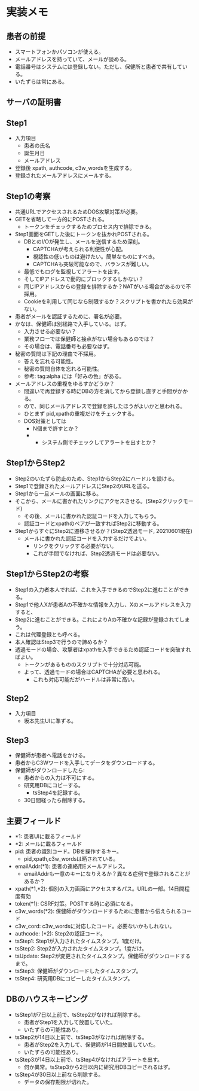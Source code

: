 実装メモ
========

## 患者の前提

- スマートフォンかパソコンが使える。
- メールアドレスを持っていて、メールが読める。
- 電話番号はシステムには登録しない。ただし、保健所と患者で共有している。
- いたずらは常にある。

## サーバの証明書

## Step1

- 入力項目
    + 患者の氏名
    + 誕生月日
    + メールアドレス
- 登録後 xpath, authcode, c3w_wordsを生成する。
- 登録されたメールアドレスにメールする。

## Step1の考察

- 共通URLでアクセスされるためDOS攻撃対策が必要。
- GETを省略して一方的にPOSTされる。
    + トークンをチェックするためプロセス内で排除できる。
- Step1画面をGETした後にトークンを抜かれPOSTされる。
    + DBとのI/Oが発生し、メールを送信するため深刻。
        * CAPTCHAが考えられる利便性が心配。
        * 視認性の低いものは避けたい。簡単なものにすべき。
        * CAPTCHAも突破可能なので、バランスが難しい。
    + 最低でもログを監視してアラートを出す。
    + そしてIPアドレスで動的にブロックするしかない？
    + 同じIPアドレスからの登録を排除するか？NATがいる場合があるので不採用。
    + Cookieを利用して同じなら制限するか？スクリプトを書かれたら効果がない。
- 患者がメールを認証するために、署名が必要。
- かなは、保健師は別経路で入手している。はず。
    + 入力させる必要ない？
    + 業務フローでは保健師と接点がない場合もあるのでは？
    + その場合は、電話番号も必要なはず。
- 秘密の質問は下記の理由で不採用。
    + 答えを忘れる可能性。
    + 秘密の質問自体を忘れる可能性。
    + 参考: tag:alpha には「好みの色」がある。
- メールアドレスの重複をゆるすかどうか？
    + 間違いで再登録する時にDBの方を消してから登録し直すと手間がかかる。
    + ので、同じメールアドレスで登録を許したほうがよいかと思われる。
    + ひとまず pid,xpathの重複だけをチェックする。
    + DOS対策としては
        * N個まで許すとか？
        * - システム側でチェックしてアラートを出すとか？

## Step1からStep2

- Step2のいたずら防止のため、Step1からStep2にハードルを設ける。
- Step1で登録されたメールアドレスにStep2のURLを送る。
- Step1から一旦メールの画面に移る。
- そこから、メールに書かれたリンクにアクセスさせる。(Step2クリックモード)
    + その後、メールに書かれた認証コードを入力してもらう。
    + 認証コードとxpathのペアが一致すればStep2に移動する。
- Step1からすぐにStep2に遷移させるか？(Step2透過モード, 20210601現在)
    + メールに書かれた認証コードを入力するだけでよい。
        * リンクをクリックする必要がない。
        * これが手間でなければ、Step2透過モードは必要ない。

## Step1からStep2の考察

- Step1の入力者本人でれば、これを入手できるのでStep2に進むことができる。
- Step1で他人Xが患者Aの不確かな情報を入力し、Xのメールアドレスを入力すると、
- Step2に進むことができる。これによりAの不確かな記録が登録されてしまう。
- これは代理登録とも呼べる。
- 本人確認はStep3で行うので諦めるか？
- 透過モードの場合、攻撃者はxpathを入手できるため認証コードを突破すればよい。
    + トークンがあるもののスクリプトで十分対応可能。
    + よって、透過モードの場合はCAPTCHAが必要と思われる。
        * これも対応可能だがハードルは非常に高い。

## Step2

- 入力項目
    + 坂本先生UIに準ずる。

## Step3

- 保健師が患者へ電話をかける。
- 患者からC3Wワードを入手してデータをダウンロードする。
- 保健師がダウンロードしたら:
    + 患者からの入力は不可にする。
    + 研究用DBにコピーする。
        * tsStep4を記録する。
    + 30日間経ったら削除する。

## 主要フィールド

- *1: 患者UIに載るフィールド
- *2: メールに載るフィールド
- pid: 患者の識別コード。DBを操作するキー。
    + pid,xpath,c3w_wordsは晒されている。
- emailAddr(*1): 患者の連絡用Eメールアドレス。
    + emailAddrも一意のキーになりえるか？異なる症例で登録されることがあるか？
- xpath(*1,*2): 個別の入力画面にアクセスするパス。URLの一部。14日間程度有効
- token(*1): CSRF対策。POSTする時に必須になる。
- c3w_words(*2): 保健師がダウンロードするために患者から伝えられるコード
- c3w_cord: c3w_wordsに対応したコード。必要ないかもしれない。
- authcode: (*2): Step2の認証コード。
- tsStep1: Step1が入力されたタイムスタンプ。1度だけ。
- tsStep2: Step2が入力されたタイムスタンプ。1度だけ。
- tsUpdate: Step2が変更されたタイムスタンプ。保健師がダウンロードするまで。
- tsStep3: 保健師がダウンロードしたタイムスタンプ。
- tsStep4: 研究用DBにコピーしたタイムスタンプ。

## DBのハウスキーピング

- tsStep1が7日以上前で、tsStep2がなければ削除する。
    + 患者がStep1を入力して放置していた。
    + いたずらの可能性あり。
- tsStep2が14日以上前で、tsStep3がなければ削除する。
    + 患者がStep2を入力して、保健師が14日間放置していた。
    + いたずらの可能性あり。
- tsStep3が14日以上前で、tsStep4がなければアラートを出す。
    + 何か異常。tsStep3から2日以内に研究用DBコピーされるはず。
- tsStep4が30日以上前なら削除する。
    + データの保存期限が切れた。

